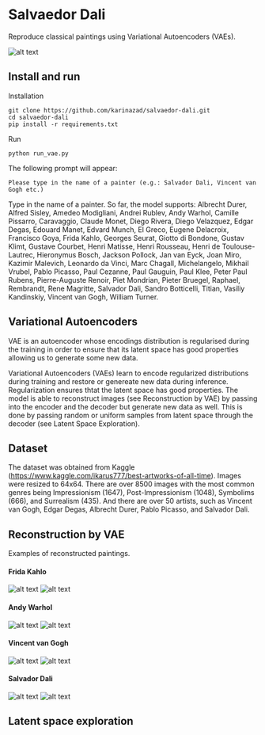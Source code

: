 # Sal**vae**dor Dali
Reproduce classical paintings using Variational Autoencoders (VAEs). 

![alt text](https://raw.githubusercontent.com/karinazad/salvaedor-dali/main/generated/examples_real/surrealism.png)

## Install and run
Installation
```
git clone https://github.com/karinazad/salvaedor-dali.git
cd salvaedor-dali
pip install -r requirements.txt
```

Run 
```
python run_vae.py
```

The following prompt will appear:
```
Please type in the name of a painter (e.g.: Salvador Dali, Vincent van Gogh etc.)

```
Type in the name of a painter. So far, the model supports: Albrecht Durer, Alfred Sisley, Amedeo Modigliani, Andrei Rublev, Andy Warhol, Camille Pissarro, Caravaggio, Claude Monet, Diego Rivera, Diego Velazquez, Edgar Degas, Edouard Manet, Edvard Munch, El Greco, Eugene Delacroix, Francisco Goya, Frida Kahlo, Georges Seurat, Giotto di Bondone, Gustav Klimt, Gustave Courbet, Henri Matisse, Henri Rousseau, Henri de Toulouse-Lautrec, Hieronymus Bosch, Jackson Pollock, Jan van Eyck, Joan Miro, Kazimir Malevich, Leonardo da Vinci, Marc Chagall, Michelangelo, Mikhail Vrubel, Pablo Picasso, Paul Cezanne, Paul Gauguin, Paul Klee, Peter Paul Rubens, Pierre-Auguste Renoir, Piet Mondrian, Pieter Bruegel, Raphael, Rembrandt, Rene Magritte, Salvador Dali, Sandro Botticelli, Titian, Vasiliy Kandinskiy, Vincent van Gogh, William Turner.



## Variational Autoencoders
VAE is an autoencoder whose encodings distribution is regularised during the training in order to ensure that its latent space has good properties allowing us to generate some new data.

Variational Autoencoders (VAEs) learn to encode regularized distributions during training and restore or genereate new data during inference. Regularization ensures thtat the latent space has good properties. The model is able to reconstruct images (see Reconstruction by VAE) by passing into the encoder and the decoder but generate new data as well. This is done by passing random or uniform samples from latent space through the decoder (see Latent Space Exploration).

## Dataset
The dataset was obtained from Kaggle (https://www.kaggle.com/ikarus777/best-artworks-of-all-time). Images were resized to 64x64.
There are over 8500 images with the most common genres being Impressionism (1647), Post-Impressionism (1048), Symbolims (666), and Surrealism (435).
And there are over 50 artists, such as Vincent van Gogh, Edgar Degas, Albrecht Durer, Pablo Picasso, and Salvador Dali.

## Reconstruction by VAE
Examples of reconstructed paintings.

#### Frida Kahlo
![alt text](https://raw.githubusercontent.com/karinazad/salvaedor-dali/main/generated/Frida_Kahlo/Frida_Kahlo_0.png)
![alt text](https://raw.githubusercontent.com/karinazad/salvaedor-dali/main/generated/Frida_Kahlo/Frida_Kahlo_1.png)


#### Andy Warhol
![alt text](https://raw.githubusercontent.com/karinazad/salvaedor-dali/main/generated/Andy_Warhol(1)/Andy_Warhol_1.png)
![alt text](https://raw.githubusercontent.com/karinazad/salvaedor-dali/main/generated/Andy_Warhol(1)/Andy_Warhol_3.png)

#### Vincent van Gogh
![alt text](https://raw.githubusercontent.com/karinazad/salvaedor-dali/main/generated/Vincent_van_Gogh(1)/Vincent_van_Gogh_1.png)
![alt text](https://raw.githubusercontent.com/karinazad/salvaedor-dali/main/generated/Vincent_van_Gogh(1)/Vincent_van_Gogh_2.png)


#### Salvador Dali
![alt text](https://raw.githubusercontent.com/karinazad/salvaedor-dali/main/generated/Salvador_Dali/Salvador_Dali_0.png)
![alt text](https://raw.githubusercontent.com/karinazad/salvaedor-dali/main/generated/Salvador_Dali/Salvador_Dali_1.png)


## Latent space exploration
